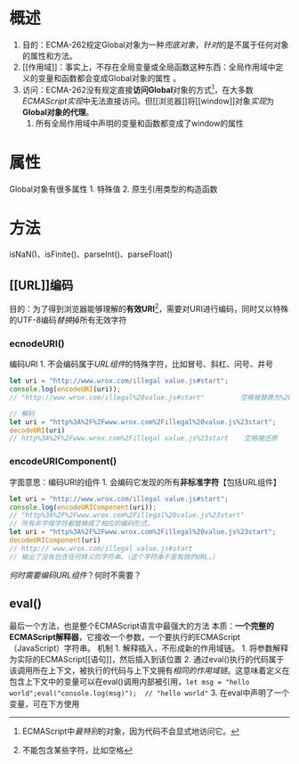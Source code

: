# 概述
1. 目的：ECMA-262规定Global对象为一种*兜底对象*，*针对*的是不属于任何对象的属性和方法。
2. [[作用域]]：事实上，不存在全局变量或全局函数这种东西：全局作用域中定义的变量和函数都会变成Global对象的属性 。
3. 访问：ECMA-262没有规定直接**访问Global**对象的方式[^2]，在大多数*ECMAScript实现*中无法直接访问。但[[浏览器]]将[[window]]对象*实现*为**Global对象的代理**。
	1. 所有全局作用域中声明的变量和函数都变成了window的属性
# 属性
Global对象有很多属性
	1. 特殊值
	2. 原生引用类型的构造函数
# 方法
isNaN()、isFinite()、parseInt()、parseFloat()
## [[URL]]编码
目的：为了得到浏览器能够理解的**有效URI**[^1]，需要对URI进行编码，同时又以特殊的UTF-8编码*替换*掉所有无效字符
### ecnodeURI()
编码URI
	1. 不会编码属于*URL组件*的特殊字符，比如冒号、斜杠、问号、井号
```js
let uri = "http://www.wrox.com/illegal value.js#start";
console.log(encodeURI(uri));  
// "http://www.wrox.com/illegal%20value.js#start"         空格被替换为%20

// 解码
let uri = "http%3A%2F%2Fwww.wrox.com%2Fillegal%20value.js%23start";
decodeURI(uri)   
// http%3A%2F%2Fwww.wrox.com%2Fillegal value.js%23start    空格被还原
```
### encodeURIComponent()
字面意思：编码URI的组件
	1. 会编码它发现的所有**非标准字符**【包括URL组件】
```js
let uri = "http://www.wrox.com/illegal value.js#start";
console.log(encodeURIComponent(uri));   
// "http%3A%2F%2Fwww.wrox.com%2Fillegal%20value.js%23start"
// 所有非字母字符都替换成了相应的编码形式。
let uri = "http%3A%2F%2Fwww.wrox.com%2Fillegal%20value.js%23start";
decodeURIComponent(uri)   
// http:// www.wrox.com/illegal value.js#start
// 输出了没有包含任何转义的字符串。（这个字符串不是有效的URL。）
```
*何时需要编码URL组件*？何时不需要？
## eval()
最后一个方法，也是整个ECMAScript语言中最强大的方法
本质：**一个完整的ECMAScript解释器**，它接收一个参数，一个要执行的ECMAScript（JavaScript）字符串。
机制
	1. 解释插入，不形成新的作用域链。
		1. 将参数解释为实际的ECMAScript[[语句]]，然后插入到该位置
		2. 通过eval()执行的代码属于该调用所在上下文，被执行的代码与上下文拥有*相同的作用域链*。这意味着定义在包含上下文中的变量可以在eval()调用内部被引用，`let msg = "hello world";eval("console.log(msg)");  // "hello world"` 
		3. 在eval中声明了一个变量，可在下方使用

[^1]: 不能包含某些字符，比如空格
[^2]: ECMAScript中*最特别*的对象，因为代码不会显式地访问它。